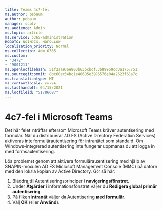 ```yaml
---
title: Teams 4c7-fel
ms.author: pebaum
author: pebaum
manager: scotv
ms.audience: Admin
ms.topic: article
ms.service: o365-administration
ROBOTS: NOINDEX, NOFOLLOW
localization_priority: Normal
ms.collection: Adm_O365
ms.custom:
- "3472"
- "9001211"
ms.openlocfilehash: 51f2aa936e803b63bcbdf73b89959cd3a1757751
ms.sourcegitcommit: 8bc60ec34bc1e40685e3976576e04a2623f63a7c
ms.translationtype: MT
ms.contentlocale: sv-SE
ms.lasthandoff: 04/15/2021
ms.locfileid: "51786687"
---
```

# <a name="4c7-error-in-microsoft-teams"></a>4c7-fel i Microsoft Teams

Det här felet inträffar eftersom Microsoft Teams kräver autentisering med formulär. När du distribuerar AD FS (Active Directory Federation Services) aktiveras inte formulärautentisering för intranätet som standard. Om Windows-integrerad autentisering inte fungerar uppmanas du att logga in med formsautentisering.

Lös problemet genom att aktivera formulärautentisering med hjälp av SNAPIN-modulen AD FS Microsoft Management Console (MMC) på datorn med den lokala kopian av Active Directory. Gör så här: 

1. Bläddra till Autentiseringsprinciper i **navigeringsfönstret.**
2. Under **Åtgärder** i informationsfönstret väljer du **Redigera global primär autentisering**.
3. På fliken **Intranät** väljer du Autentisering **med formulär**.
4. Välj **OK** (eller **Använd**).